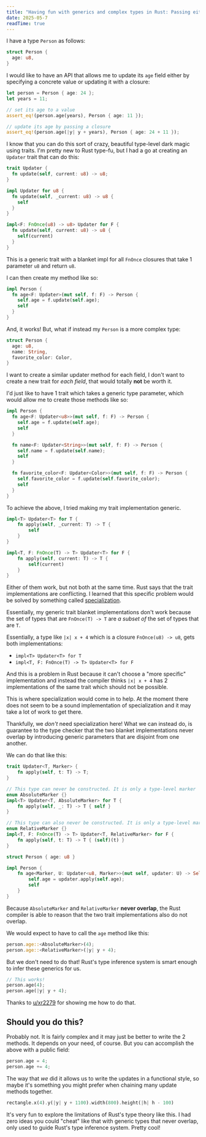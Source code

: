 ```yaml
---
title: "Having fun with generics and complex types in Rust: Passing either a value or an updater to a function!"
date: 2025-05-7
readTime: true
---
```


I have a type `Person` as follows:

```rs
struct Person {
  age: u8,
}
```

I would like to have an API that allows me to update its `age` field either by specifying a concrete value or updating it with a closure:

```rs
let person = Person { age: 24 };
let years = 11;

// set its age to a value
assert_eq!(person.age(years), Person { age: 11 });

// update its age by passing a closure
assert_eq!(person.age(|y| y + years), Person { age: 24 + 11 });
```

I know that you can do this sort of crazy, beautiful type-level dark magic using traits. I'm pretty new to Rust type-fu, but I had a go at creating an `Updater` trait that can do this:

```rs
trait Updater {
  fn update(self, current: u8) -> u8;
}

impl Updater for u8 {
  fn update(self, _current: u8) -> u8 {
    self
  }
}

impl<F: FnOnce(u8) -> u8> Updater for F {
  fn update(self, current: u8) -> u8 {
    self(current)
  }
}
```

This is a generic trait with a blanket impl for all `FnOnce` closures that take 1 parameter `u8` and return `u8`.

I can then create my method like so:

```rs
impl Person {
  fn age<F: Updater>(mut self, f: F) -> Person {
    self.age = f.update(self.age);
    self
  }
}
```

And, it works! But, what if instead my `Person` is a more complex type:

```rs
struct Person {
  age: u8,
  name: String,
  favorite_color: Color,
}
```

I want to create a similar updater method for each field, I don't want to create a new trait for _each field_, that would totally **not** be worth it.

I'd just like to have 1 trait which takes a generic type parameter, which would allow me to create those methods like so:

```rs
impl Person {
  fn age<F: Updater<u8>>(mut self, f: F) -> Person {
    self.age = f.update(self.age);
    self
  }

  fn name<F: Updater<String>>(mut self, f: F) -> Person {
    self.name = f.update(self.name);
    self
  }

  fn favorite_color<F: Updater<Color>>(mut self, f: F) -> Person {
    self.favorite_color = f.update(self.favorite_color);
    self
  }
}
```

To achieve the above, I tried making my trait implementation generic.

```rs
impl<T> Updater<T> for T {
    fn apply(self, _current: T) -> T {
        self
    }
}

impl<T, F: FnOnce(T) -> T> Updater<T> for F {
    fn apply(self, current: T) -> T {
        self(current)
    }
}
```

Either of them work, but not both at the same time. Rust says that the trait implementations are conflicting. I learned that this specific problem would be solved by something called [specialization](https://github.com/rust-lang/rust/issues/31844).

Essentially, my generic trait blanket implementations don't work because the set of types that are `FnOnce(T) -> T` are _a subset of_ the set of types that are `T`.

Essentially, a type like `|x| x + 4` which is a closure `FnOnce(u8) -> u8`, gets both implementations:

- `impl<T> Updater<T> for T`
- `impl<T, F: FnOnce(T) -> T> Updater<T> for F`

And this is a problem in Rust because it can't choose a "more specific" implementation and instead the compiler thinks `|x| x + 4` has 2 implementations of the same trait which should not be possible.

This is where specialization would come in to help. At the moment there does not seem to be a sound implementation of specialization and it may take a lot of work to get there.

Thankfully, we _don't_ need specialization here! What we can instead do, is guarantee to the type checker that the two blanket implementations never overlap by introducing generic parameters that are disjoint from one another.

We can do that like this:

```rs
trait Updater<T, Marker> {
    fn apply(self, t: T) -> T;
}

// This type can never be constructed. It is only a type-level marker
enum AbsoluteMarker {}
impl<T> Updater<T, AbsoluteMarker> for T {
    fn apply(self, _: T) -> T { self }
}

// This type can also never be constructed. It is only a type-level marker
enum RelativeMarker {}
impl<T, F: FnOnce(T) -> T> Updater<T, RelativeMarker> for F {
    fn apply(self, t: T) -> T { (self)(t) }
}

struct Person { age: u8 }

impl Person {
    fn age<Marker, U: Updater<u8, Marker>>(mut self, updater: U) -> Self {
        self.age = updater.apply(self.age);
        self
    }
}
```

Because `AbsoluteMarker` and `RelativeMarker` **never overlap**, the Rust compiler is able to reason that the two trait implementations also do not overlap.

We would expect to have to call the `age` method like this:

```rs
person.age::<AbsoluteMarker>(4);
person.age::<RelativeMarker>(|y| y + 4);
```

But we don't need to do that! Rust's type inference system is smart enough to infer these generics for us.

```rs
// This works!
person.age(4);
person.age(|y| y + 4);
```

Thanks to [u/xr2279](https://www.reddit.com/r/rust/comments/1jxxu5a/comment/mmuis93/?utm_source=share&utm_medium=web3x&utm_name=web3xcss&utm_term=1&utm_content=share_button) for showing me how to do that.

## Should you do this?

Probably not. It is fairly complex and it may just be better to write the 2 methods. It depends on your need, of course. But you can accomplish the above with a public field:

```rs
person.age = 4;
person.age += 4;
```

The way that _we_ did it allows us to write the updates in a functional style, so maybe it's something you might prefer when chaining many update methods together.

```rs
rectangle.x(4).y(|y| y + 1100).width(800).height(|h| h - 100)
```

It's very fun to explore the limitations of Rust's type theory like this. I had zero ideas you could "cheat" like that with generic types that never overlap, only used to guide Rust's type inference system. Pretty cool!
